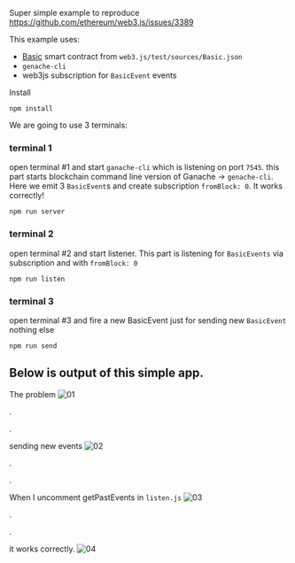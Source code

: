 Super simple example to reproduce https://github.com/ethereum/web3.js/issues/3389

This example uses:
- [Basic](https://github.com/ethereum/web3.js/blob/b7cdb9a7ac4d19bf583790dc7999f396686e5d12/test/sources/Basic.json) smart contract from `web3.js/test/sources/Basic.json`
- `genache-cli` 
- web3js subscription for `BasicEvent` events

Install 
```
npm install
```

We are going to use 3 terminals:

### terminal 1 
open terminal #1 and start `ganache-cli` which is listening on port `7545`. 
this part starts blockchain command line version of Ganache -> `genache-cli`. Here we emit 3 `BasicEvent`s and create subscription `fromBlock: 0`. It works correctly!

```
npm run server
```

### terminal 2 
open terminal #2 and start listener.
This part is listening for `BasicEvents` via subscription and with `fromBlock: 0`
```
npm run listen
```


### terminal 3
open terminal #3 and fire a new BasicEvent
just for sending new `BasicEvent` nothing else
```
npm run send
```


## Below is output of this simple app.
The problem
![01](https://user-images.githubusercontent.com/5232606/75372009-b1034200-58bf-11ea-8407-af0070c6759f.png)

.

.

sending new events
![02](https://user-images.githubusercontent.com/5232606/75345788-51903c80-5895-11ea-9bf5-1b690cf061e6.png)

.

.

When I uncomment getPastEvents in `listen.js`
![03](https://user-images.githubusercontent.com/5232606/75345793-53f29680-5895-11ea-9e85-01f768c7b616.png)

.

.

 it works correctly.
![04](https://user-images.githubusercontent.com/5232606/75345796-55bc5a00-5895-11ea-9c39-5aaf7db6b23d.png)


